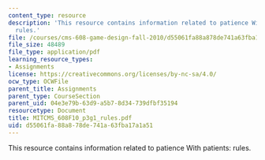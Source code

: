 ```yaml
---
content_type: resource
description: 'This resource contains information related to patience With patients:
  rules.'
file: /courses/cms-608-game-design-fall-2010/d55061fa88a878de741a63fba17a1a51_MITCMS_608F10_p3g1_rules.pdf
file_size: 48489
file_type: application/pdf
learning_resource_types:
- Assignments
license: https://creativecommons.org/licenses/by-nc-sa/4.0/
ocw_type: OCWFile
parent_title: Assignments
parent_type: CourseSection
parent_uid: 04e3e79b-63d9-a5b7-8d34-739dfbf35194
resourcetype: Document
title: MITCMS_608F10_p3g1_rules.pdf
uid: d55061fa-88a8-78de-741a-63fba17a1a51
---
```

This resource contains information related to patience With patients: rules.